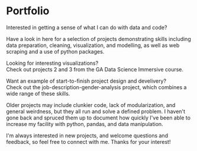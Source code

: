 # Portfolio
Interested in getting a sense of what I can do with data and code? <br>

Have a look in here for a selection of projects demonstrating skills including data preparation, cleaning, visualization, and modelling, as well as web scraping and a use of python packages.  <br>

Looking for interesting visualizations? <br>
Check out projects 2 and 3 from the GA Data Science Immersive course. <br>

Want an example of start-to-finish project design and develivery? <br>
Check out the job-description-gender-analysis project, which combines a wide range of these skills.

Older projects may include clunkier code, lack of modularization, and general weirdness, but they all run and solve a defined problem. I haven't gone back and spruced them up to document how quickly I've been able to increase my facility with python, pandas, and data manipulation. 

I'm always interested in new projects, and welcome questions and feedback, so feel free to connect with me.
Thanks for your interest!
